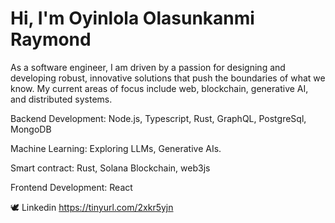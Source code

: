 # Hi, I'm Oyinlola Olasunkanmi Raymond

As a software engineer, I am driven by a passion for designing and developing robust, innovative solutions that push the boundaries of what we know. My current areas of focus include web, blockchain, generative AI, and distributed systems.

Backend Development: Node.js, Typescript, Rust, GraphQL, PostgreSql, MongoDB

Machine Learning: Exploring LLMs, Generative AIs.

Smart contract: Rust, Solana Blockchain, web3js

Frontend Development: React


🕊️ Linkedin https://tinyurl.com/2xkr5yjn

<!---
olasunkanmi-SE/olasunkanmi-SE is a ✨ special ✨ repository because its `README.md` (this file) appears on your GitHub profile.
You can click the Preview link to take a look at your changes.
--->
